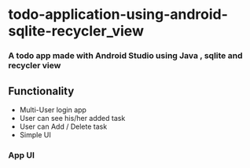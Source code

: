 # todo-application-using-android-sqlite-recycler_view

### A todo app made with Android Studio using Java , sqlite and recycler view

## Functionality
<ul>
<li>Multi-User login app</li>
<li>User can see his/her added task</li>
<li>User can Add / Delete task</li>
<li>Simple UI</li>
</ul>

### App UI
